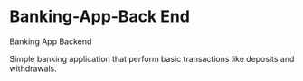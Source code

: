 # Banking-App-Back End
Banking App Backend

Simple banking application that perform 
basic transactions like deposits and withdrawals.
